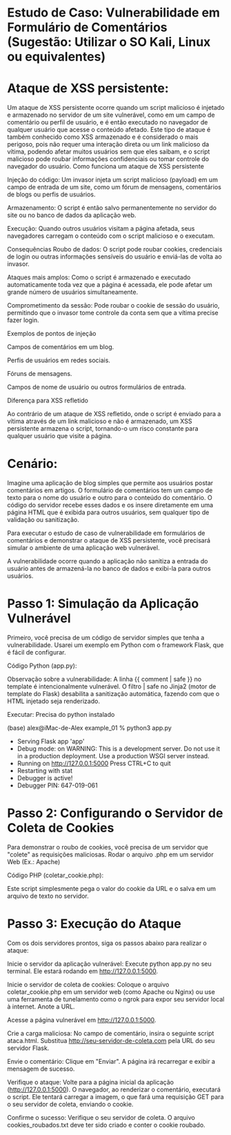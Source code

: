 # Estudo de Caso: Vulnerabilidade em Formulário de Comentários (Sugestão: Utilizar o SO Kali, Linux ou equivalentes)

# Ataque de XSS persistente:
Um ataque de XSS persistente ocorre quando um script malicioso é injetado e armazenado no servidor de um site vulnerável, como em um campo de comentário ou perfil de usuário, e é então executado no navegador de qualquer usuário que acesse o conteúdo afetado. Este tipo de ataque é também conhecido como XSS armazenado e é considerado o mais perigoso, pois não requer uma interação direta ou um link malicioso da vítima, podendo afetar muitos usuários sem que eles saibam, e o script malicioso pode roubar informações confidenciais ou tomar controle do navegador do usuário. 
Como funciona um ataque de XSS persistente

Injeção do código: Um invasor injeta um script malicioso (payload) em um campo de entrada de um site, como um fórum de mensagens, comentários de blogs ou perfis de usuários. 

Armazenamento: O script é então salvo permanentemente no servidor do site ou no banco de dados da aplicação web. 

Execução: Quando outros usuários visitam a página afetada, seus navegadores carregam o conteúdo com o script malicioso e o executam. 

Consequências
Roubo de dados: O script pode roubar cookies, credenciais de login ou outras informações sensíveis do usuário e enviá-las de volta ao invasor. 

Ataques mais amplos: Como o script é armazenado e executado automaticamente toda vez que a página é acessada, ele pode afetar um grande número de usuários simultaneamente. 

Comprometimento da sessão: Pode roubar o cookie de sessão do usuário, permitindo que o invasor tome controle da conta sem que a vítima precise fazer login. 

Exemplos de pontos de injeção 

Campos de comentários em um blog.

Perfis de usuários em redes sociais.

Fóruns de mensagens.

Campos de nome de usuário ou outros formulários de entrada.

Diferença para XSS refletido

Ao contrário de um ataque de XSS refletido, onde o script é enviado para a vítima através de um link malicioso e não é armazenado, um XSS persistente armazena o script, tornando-o um risco constante para qualquer usuário que visite a página. 

# Cenário:

Imagine uma aplicação de blog simples que permite aos usuários postar comentários em artigos. O formulário de comentários tem um campo de texto para o nome do usuário e outro para o conteúdo do comentário. O código do servidor recebe esses dados e os insere diretamente em uma página HTML que é exibida para outros usuários, sem qualquer tipo de validação ou sanitização.

Para executar o estudo de caso de vulnerabilidade em formulários de comentários e demonstrar o ataque de XSS persistente, você precisará simular o ambiente de uma aplicação web vulnerável.

A vulnerabilidade ocorre quando a aplicação não sanitiza a entrada do usuário antes de armazená-la no banco de dados e exibi-la para outros usuários.

# Passo 1: Simulação da Aplicação Vulnerável

Primeiro, você precisa de um código de servidor simples que tenha a vulnerabilidade. Usarei um exemplo em Python com o framework Flask, que é fácil de configurar.

Código Python (app.py):

Observação sobre a vulnerabilidade: A linha {{ comment | safe }} no template é intencionalmente vulnerável. O filtro | safe no Jinja2 (motor de template do Flask) desabilita a sanitização automática, fazendo com que o HTML injetado seja renderizado.

Executar: Precisa do python instalado 

(base) alex@iMac-de-Alex example_01 % python3 app.py 
 * Serving Flask app 'app'
 * Debug mode: on
WARNING: This is a development server. Do not use it in a production deployment. Use a production WSGI server instead.
 * Running on http://127.0.0.1:5000
Press CTRL+C to quit
 * Restarting with stat
 * Debugger is active!
 * Debugger PIN: 647-019-061



# Passo 2: Configurando o Servidor de Coleta de Cookies

Para demonstrar o roubo de cookies, você precisa de um servidor que "colete" as requisições maliciosas. Rodar o arquivo .php em um servidor Web (Ex.: Apache)

Código PHP (coletar_cookie.php):

Este script simplesmente pega o valor do cookie da URL e o salva em um arquivo de texto no servidor.

# Passo 3: Execução do Ataque

Com os dois servidores prontos, siga os passos abaixo para realizar o ataque:

Inicie o servidor da aplicação vulnerável: Execute python app.py no seu terminal. Ele estará rodando em http://127.0.0.1:5000.

Inicie o servidor de coleta de cookies: Coloque o arquivo coletar_cookie.php em um servidor web (como Apache ou Nginx) ou use uma ferramenta de tunelamento como o ngrok para expor seu servidor local à internet. Anote a URL.

Acesse a página vulnerável em http://127.0.0.1:5000.

Crie a carga maliciosa: No campo de comentário, insira o seguinte script ataca.html.
Substitua http://seu-servidor-de-coleta.com pela URL do seu servidor Flask.

Envie o comentário: Clique em "Enviar". A página irá recarregar e exibir a mensagem de sucesso.

Verifique o ataque: Volte para a página inicial da aplicação (http://127.0.0.1:5000). O navegador, ao renderizar o comentário, executará o script. Ele tentará carregar a imagem, o que fará uma requisição GET para o seu servidor de coleta, enviando o cookie.

Confirme o sucesso: Verifique o seu servidor de coleta. O arquivo cookies_roubados.txt deve ter sido criado e conter o cookie roubado.
